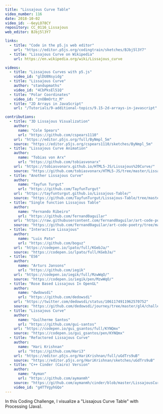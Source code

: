 ```yaml
---
title: "Lissajous Curve Table"
video_number: 116
date: 2018-10-02
video_id: --6eyLO78CY
repository: CC_0116_Lissajous
web_editor: BJbj5l3Y7

links:
  - title: "Code in the p5.js web editor"
    url: "https://editor.p5js.org/codingtrain/sketches/BJbj5l3Y7"
  - title: "Lissajous Curve on Wikipedia"
    url: https://en.wikipedia.org/wiki/Lissajous_curve

videos:
  - title: "Lissajous Curves with p5.js"
    video_id: "glDU8Nsyidg"
  - title: "Lissajous Curve"
    author: "standupmaths"
    video_id: "4CbPksEl51Q"
  - title: "Polar Coordinates"
    video_id: "znOBmOrtz_M"
  - title: "2D Arrays in JavaScript"
    url: "/Tutorials/9-additional-topics/9.15-2d-arrays-in-javascript"

contributions:
  - title: "3D Lissajous Visualization"
    author:
      name: "Cole Spears"
      url: "https://github.com/cspears1110"
    url: "https://editor.p5js.org/full/ByNmpl_5m"
    source: "https://editor.p5js.org/cspears1110/sketches/ByNmpl_5m"
  - title: "Lissajous Curve Animation"
    author:
      name: "Tobias von Arx"
      url: "https://github.com/tobiasvonarx"
    url: "https://tobiasvonarx.github.io/HTML5-JS/Lissajous%20Curve/"
    source: "https://github.com/tobiasvonarx/HTML5-JS/tree/master/Lissajous%20Curve"
  - title: "Another Lissajous Curve"
    author:
      name: "Tayfun Turgut"
      url: "https://github.com/TayfunTurgut"
    url: "https://tayfunturgut.github.io/Lissajous-Table/"
    source: "https://github.com/TayfunTurgut/Lissajous-Table/tree/master"
  - title: "Single function Lissajous Table"
    author:
      name: "Fernando Ribeiro"
      url: "https://github.com/fernand0aguilar"
    url: "https://raw.githubusercontent.com/fernand0aguilar/art-code-poetry/master/Processing/Lissajous_Curve_Table/lissajous063.png"
    source: "https://github.com/fernand0aguilar/art-code-poetry/tree/master/Processing/Lissajous_Curve_Table"
  - title: "Interactive Lissajous"
    author:
      name: "Luis Pato"
      url: "https://github.com/boguz"
    url: "https://codepen.io/lpato/full/KGebJa/"
    source: "https://codepen.io/lpato/full/KGebJa/"
  - title: "ES6"
    author:
      name: "Arturs Jansons"
      url: "https://github.com/iegik"
    url: "https://codepen.io/iegik/full/MzwWqO/"
    source: "https://codepen.io/iegik/pen/MzwWqO/"
  - title: "Rose Based Lissajous In OpenGL"
    author:
      name: "dwdowsdi"
      url: "https://github.com/dedowsdi"
    url: "https://twitter.com/dedowsdi/status/1061174911962570752"
    source: "https://github.com/dedowsdi/journey/tree/master/gl4/challenge/lissajous"
  - title: "Lissajous Curve"
    author:
      name: "Guilherme Santos"
      url: "https://github.com/gui-santos"
    url: "https://codepen.io/gui_gsantos/full/KYNQmx"
    source: "https://codepen.io/gui_gsantos/pen/KYNQmx"
  - title: "Refactored Lissajous Curve"
    author:
      name: "Hari Krishnan"
      url: "https://github.com/Hari3"
    url: "https://editor.p5js.org/HariKrishnan/full/uGdTrs9uB"
    source: "https://editor.p5js.org/HariKrishnan/sketches/uGdTrs9uB"
  - title: "C++ Cinder (Cairo) Version"
    author:
      name: "Ayman"
      url: "https://github.com/aymanmh"
    source: "https://github.com/aymanmh/cinder/blob/master/LissajousCurveTable"
    video_id: "g4TTVgyhGQo"
---
```


In this Coding Challenge, I visualize a "Lissajous Curve Table" with Processing (Java).
